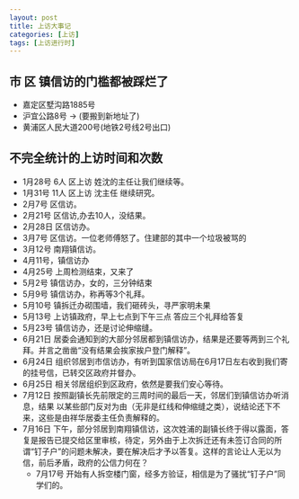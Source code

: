 ```yaml
---
layout: post
title: 上访大事记
categories: [上访]
tags: [上访进行时]
---
```

## 市 区 镇信访的门槛都被踩烂了
 * 嘉定区墅沟路1885号
 * 沪宜公路8号 -> (要搬到新地址了)
 * 黄浦区人民大道200号(地铁2号线2号出口)

## 不完全统计的上访时间和次数
 * 1月28号 6人 区上访 姓沈的主任让我们继续等。
 * 1月31号 11人 区上访 沈主任 继续研究。
 * 2月7号 区信访。
 * 2月21号 区信访,办去10人，没结果。
 * 2月28日 区信访办。
 * 3月7号 区信访。一位老师傅怒了。住建部的其中一个垃圾被骂的
 * 3月12号 南翔镇信访。
 * 4月11号，镇信访办
 * 4月25号 上周检测结束，又来了
 * 5月2号 镇信访办，女的，三分钟结束
 * 5月9号 镇信访办，称再等3个礼拜。
 * 5月10号 镇拆迁办砌围墙，我们砸砖头，寻严家明未果
 * 5月13号 上访镇政府，早上七点到下午三点 答应三个礼拜给答复
 * 5月23号 镇信访办，还是讨论伸缩缝。
 * 6月21日 居委会通知到的大部分邻居都到镇信访办，结果是还要等两到三个礼拜。并言之凿凿“没有结果会挨家挨户登门解释”。
 * 6月24日 组织邻居到市信访办，有听到国家信访局在6月17日左右收到我们寄的挂号信，已转交区政府并督办。
 * 6月25日 相关邻居组织到区政府，依然是要我们安心等待。
 * 7月12日 按照副镇长先前限定的三周时间的最后一天，邻居们到镇信访办听消息，结果
以某些部门反对为由（无非是红线和伸缩缝之类），说结论还下不来，这些是由祥华居委主任负责解释的。
 * 7月16日 下午，部分邻居到南翔镇信访，这次姓浦的副镇长终于得以露面，答复是报告已提交给区里审核，待定，另外由于上次拆迁还有未签订合同的所谓“钉子户”的问题未解决，要在解决后才予以答复。这样的言论让人无以为信，前后矛盾，政府的公信力何在？
   * 7月17号 开始有人拆空楼门窗，经多方验证，相信是为了骚扰“钉子户”同学们的。
